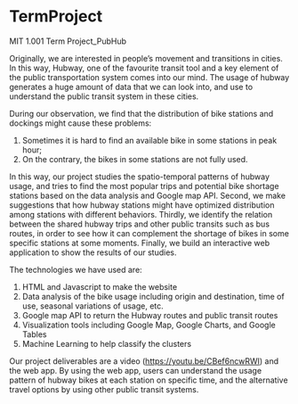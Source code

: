 # TermProject
MIT 1.001 Term Project_PubHub

Originally, we are interested in people’s movement and transitions in cities.
In this way, Hubway, one of the favourite transit tool and a key element of the public transportation system comes into our mind. The usage of hubway generates a huge amount of data that we can look into, and use to understand the public transit system in these cities. 

During our observation, we find that the distribution of bike stations and dockings might cause these problems:
1. Sometimes it is hard to find an available bike in some stations in peak hour;
2. On the contrary, the bikes in some stations are not fully used.

In this way, our project studies the spatio-temporal patterns of hubway usage, and tries to find the most popular trips and potential bike shortage stations based on the data analysis and Google map API. Second, we make suggestions that how hubway stations might have optimized distribution among stations with different behaviors. Thirdly, we identify the relation between the shared hubway trips and other public transits such as bus routes, in order to see how it can complement the shortage of bikes in some specific stations at some moments. Finally, we build an interactive web application to show the results of our studies.

The technologies we have used are:
1. HTML and Javascript to make the website
2. Data analysis of the bike usage including origin and destination, time of use, seasonal variations of usage, etc. 
3. Google map API to return the Hubway routes and public transit routes
4. Visualization tools including Google Map, Google Charts, and Google Tables
5. Machine Learning to help classify the clusters

Our project deliverables are a video (https://youtu.be/CBef6ncwRWI) and the web app. By using the web app, users can understand the usage pattern of hubway bikes at each station on specific time, and the alternative travel options by using other public transit systems. 



